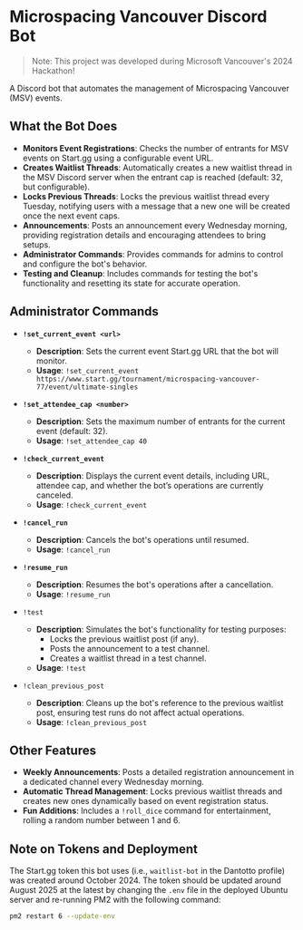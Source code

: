 
# Microspacing Vancouver Discord Bot

> Note: This project was developed during Microsoft Vancouver's 2024 Hackathon!

A Discord bot that automates the management of Microspacing Vancouver (MSV) events.

## What the Bot Does

- **Monitors Event Registrations**: Checks the number of entrants for MSV events on Start.gg using a configurable event URL.
- **Creates Waitlist Threads**: Automatically creates a new waitlist thread in the MSV Discord server when the entrant cap is reached (default: 32, but configurable).
- **Locks Previous Threads**: Locks the previous waitlist thread every Tuesday, notifying users with a message that a new one will be created once the next event caps.
- **Announcements**: Posts an announcement every Wednesday morning, providing registration details and encouraging attendees to bring setups.
- **Administrator Commands**: Provides commands for admins to control and configure the bot's behavior.
- **Testing and Cleanup**: Includes commands for testing the bot's functionality and resetting its state for accurate operation.

## Administrator Commands

- **`!set_current_event <url>`**
  - **Description**: Sets the current event Start.gg URL that the bot will monitor.
  - **Usage**: `!set_current_event https://www.start.gg/tournament/microspacing-vancouver-77/event/ultimate-singles`

- **`!set_attendee_cap <number>`**
  - **Description**: Sets the maximum number of entrants for the current event (default: 32).
  - **Usage**: `!set_attendee_cap 40`

- **`!check_current_event`**
  - **Description**: Displays the current event details, including URL, attendee cap, and whether the bot’s operations are currently canceled.
  - **Usage**: `!check_current_event`

- **`!cancel_run`**
  - **Description**: Cancels the bot's operations until resumed.
  - **Usage**: `!cancel_run`

- **`!resume_run`**
  - **Description**: Resumes the bot's operations after a cancellation.
  - **Usage**: `!resume_run`

- `!test`
  - **Description**: Simulates the bot's functionality for testing purposes:
    - Locks the previous waitlist post (if any).
    - Posts the announcement to a test channel.
    - Creates a waitlist thread in a test channel.
  - **Usage**: `!test`

- `!clean_previous_post`
  - **Description**: Cleans up the bot's reference to the previous waitlist post, ensuring test runs do not affect actual operations.
  - **Usage**: `!clean_previous_post`

## Other Features

- **Weekly Announcements**: Posts a detailed registration announcement in a dedicated channel every Wednesday morning.
- **Automatic Thread Management**: Locks previous waitlist threads and creates new ones dynamically based on event registration status.
- **Fun Additions**: Includes a `!roll_dice` command for entertainment, rolling a random number between 1 and 6.

## Note on Tokens and Deployment

The Start.gg token this bot uses (i.e., `waitlist-bot` in the Dantotto profile) was created around October 2024. The token should be updated around August 2025 at the latest by changing the `.env` file in the deployed Ubuntu server and re-running PM2 with the following command:

```bash
pm2 restart 6 --update-env
```
